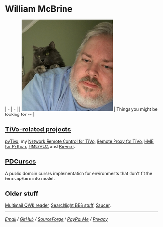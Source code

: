 William McBrine
===============

| - | - |
| ![pic] | Things you might be looking for -- |


[TiVo-related projects]
-----------------------

[pyTivo], my [Network Remote Control for TiVo], [Remote Proxy for TiVo],
[HME for Python], [HME/VLC], and [Reversi].


[PDCurses]
----------

A public domain curses implementation for environments that don't fit
the termcap/terminfo model.


Older stuff
-----------

[Multimail QWK reader], [Searchlight BBS stuff], [Saucer].


---

*[Email] / [GitHub] / [SourceForge] / [PayPal Me] / [Privacy]*

[pic]: images/meandmisty2.jpg
[TiVo-related projects]: tivo/
[PDCurses]: https://pdcurses.org/
[pyTivo]: tivo/index.html#pytivo
[Network Remote Control for TiVo]: tivo/index.html#remote
[Remote Proxy for TiVo]: tivo/index.html#rproxy
[HME for Python]: tivo/index.html#hme
[HME/VLC]: tivo/index.html#hmevlc
[Reversi]: tivo/index.html#reversi
[Multimail QWK reader]: mmail/
[Searchlight BBS stuff]: sl/
[Saucer]: saucer/
[Email]: mailto:wmcbrine@gmail.com
[GitHub]: https://github.com/wmcbrine/
[SourceForge]: https://sourceforge.net/u/wmcbrine/
[PayPal Me]: https://paypal.me/wmcbrine
[Privacy]: privacy.md

